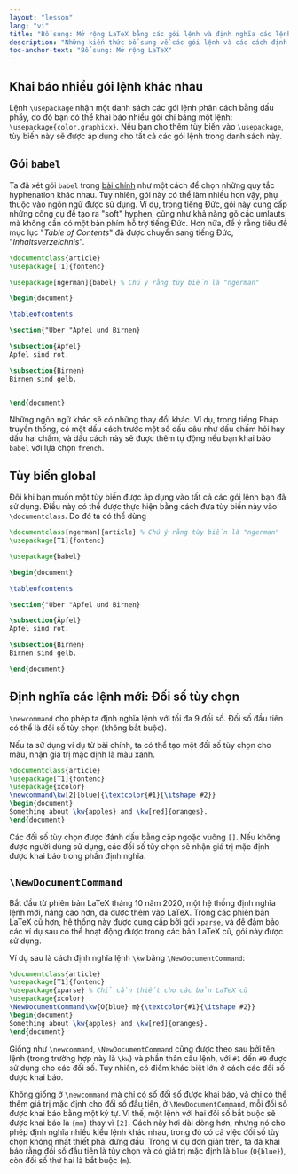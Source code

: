 ```yaml
---
layout: "lesson"
lang: "vi"
title: "Bổ sung: Mở rộng LaTeX bằng các gói lệnh và định nghĩa các lệnh mới"
description: "Những kiến thức bổ sung về các gói lệnh và các cách định nghĩa lệnh mới."
toc-anchor-text: "Bổ sung: Mở rộng LaTeX"
---
```


## Khai báo nhiều gói lệnh khác nhau

Lệnh `\usepackage` nhận một danh sách các gói lệnh phân cách bằng dấu phẩy, do
đó bạn có thể khai báo nhiều gói chỉ bằng một lệnh:
`\usepackage{color,graphicx}`. Nếu bạn cho thêm tùy biến vào `\usepackage`, tùy
biến này sẽ được áp dụng cho tất cả các gói lệnh trong danh sách này.

## Gói `babel`

Ta đã xét gói `babel` trong [bài chính](lesson-06) như một cách để chọn những
quy tắc hyphenation khác nhau. Tuy nhiên, gói này có thể làm nhiều hơn vậy, phụ
thuộc vào ngôn ngữ được sử dụng. Ví dụ, trong tiếng Đức, gói này cung cấp những
công cụ để tạo ra "soft" hyphen, cũng như khả năng gõ các umlauts mà không cần
có một bàn phím hỗ trợ tiếng Đức. Hơn nữa, để ý rằng tiêu đề mục lục
"_Table of Contents_" đã được chuyển sang tiếng Đức, "_Inhaltsverzeichnis_".

```latex
\documentclass{article}
\usepackage[T1]{fontenc}

\usepackage[ngerman]{babel} % Chú ý rằng tùy biến là "ngerman"

\begin{document}

\tableofcontents

\section{"Uber "Apfel und Birnen}

\subsection{Äpfel}
Äpfel sind rot.

\subsection{Birnen}
Birnen sind gelb.


\end{document}
```

Những ngôn ngữ khác sẽ có những thay đổi khác. Ví dụ, trong tiếng Pháp truyền
thống, có một dấu cách trước một số dấu câu như dấu chấm hỏi hay dấu hai chấm,
và dấu cách này sẽ được thêm tự động nếu bạn khai báo `babel` với lựa chọn
`french`.

## Tùy biến global

Đôi khi bạn muốn một tùy biến được áp dụng vào tất cả các gói lệnh bạn đã sử
dụng. Điều này có thể được thực hiện bằng cách đưa tùy biến này vào
`\documentclass`. Do đó ta có thể dùng

```latex
\documentclass[ngerman]{article} % Chú ý rằng tùy biến là "ngerman"
\usepackage[T1]{fontenc}

\usepackage{babel}

\begin{document}

\tableofcontents

\section{"Uber "Apfel und Birnen}

\subsection{Äpfel}
Äpfel sind rot.

\subsection{Birnen}
Birnen sind gelb.

\end{document}
```

## Định nghĩa các lệnh mới: Đối số tùy chọn

`\newcommand` cho phép ta định nghĩa lệnh với tối đa 9 đối số. Đối số đầu tiên
có thể là đối số tùy chọn (không bắt buộc).

Nếu ta sử dụng ví dụ từ bài chính, ta có thể tạo một đối số tùy chọn cho màu,
nhận giá trị mặc định là màu xanh.

```latex
\documentclass{article}
\usepackage[T1]{fontenc}
\usepackage{xcolor}
\newcommand\kw[2][blue]{\textcolor{#1}{\itshape #2}}
\begin{document}
Something about \kw{apples} and \kw[red]{oranges}.
\end{document}
```

Các đối số tùy chọn được đánh dấu bằng cặp ngoặc vuông `[]`. Nếu không được
người dùng sử dụng, các đối số tùy chọn sẽ nhận giá trị mặc định được khai báo
trong phần định nghĩa.

## `\NewDocumentCommand`

Bắt đầu từ phiên bản LaTeX tháng 10 năm 2020, một hệ thống định nghĩa lệnh mới,
nâng cao hơn, đã được thêm vào LaTeX. Trong các phiên bản LaTeX cũ hơn, hệ thống
này được cung cấp bởi gói `xparse`, và để đảm bảo các ví dụ sau có thể hoạt động
được trong các bản LaTeX cũ, gói này được sử dụng.

Ví dụ sau là cách định nghĩa lệnh `\kw` bằng `\NewDocumentCommand`:

```latex
\documentclass{article}
\usepackage[T1]{fontenc}
\usepackage{xparse} % Chỉ cần thiết cho các bản LaTeX cũ
\usepackage{xcolor}
\NewDocumentCommand\kw{O{blue} m}{\textcolor{#1}{\itshape #2}}
\begin{document}
Something about \kw{apples} and \kw[red]{oranges}.
\end{document}
```

Giống như `\newcommand`, `\NewDocumentCommand` cũng được theo sau bởi tên lệnh
(trong trường hợp này là `\kw`) và phần thân câu lệnh, với `#1` đến `#9` được
sử dụng cho các đối số. Tuy nhiên, có điểm khác biệt lớn ở cách các đối số được
khai báo.

Không giống ở `\newcommand` mà chỉ có số đối số được khai báo, và chỉ có thể
thêm giá trị mặc định cho đối số đầu tiên, ở `\NewDocumentCommand`, mỗi đối số
được khai báo bằng một ký tự. Vì thế, một lệnh với hai đối số bắt buộc sẽ được
khai báo là `{mm}` thay vì `[2]`. Cách này hơi dài dòng hơn, nhưng nó cho phép
định nghĩa nhiều kiểu lệnh khác nhau, trong đó có cả việc đối số tùy chọn không
nhất thiết phải đứng đầu. Trong ví dụ đơn giản trên, ta đã khai báo rằng đối số
đầu tiên là tùy chọn và có giá trị mặc định là `blue` (`O{blue}`), còn đối số
thứ hai là bắt buộc (`m`).
